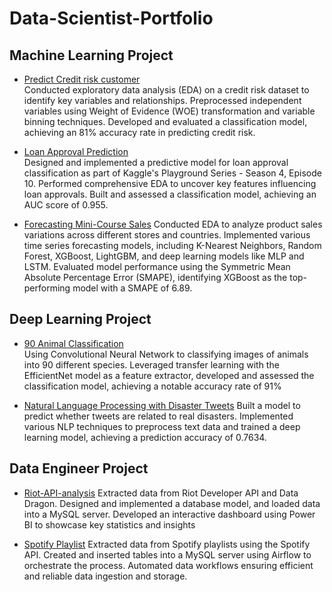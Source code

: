 # Data-Scientist-Portfolio
## Machine Learning Project

- [Predict Credit risk customer](credit_risk_classification.ipynb)  
Conducted exploratory data analysis (EDA) on a credit risk dataset to identify key variables and relationships. Preprocessed independent variables using Weight of Evidence (WOE) transformation and variable binning techniques. Developed and evaluated a classification model, achieving an 81% accuracy rate in predicting credit risk.

- [Loan Approval Prediction](Loan_Approval.ipynb)  
Designed and implemented a predictive model for loan approval classification as part of Kaggle's Playground Series - Season 4, Episode 10. Performed comprehensive EDA to uncover key features influencing loan approvals. Built and assessed a classification model, achieving an AUC score of 0.955.

- [Forecasting Mini-Course Sales](forecast_minicourse_sales.ipynb)
Conducted EDA to analyze product sales variations across different stores and countries. Implemented various time series forecasting models, including K-Nearest Neighbors, Random Forest, XGBoost, LightGBM, and deep learning models like MLP and LSTM. Evaluated model performance using the Symmetric Mean Absolute Percentage Error (SMAPE), identifying XGBoost as the top-performing model with a SMAPE of 6.89.

## Deep Learning Project

- [90 Animal Classification](Animal_Classification.ipynb)  
Using Convolutional Neural Network to classifying images of animals into 90 different species. Leveraged transfer learning with the EfficientNet model as a feature extractor,
developed and assessed the classification model, achieving a notable accuracy rate of 91%



- [Natural Language Processing with Disaster Tweets](Disaster_Tweets.ipynb)
Built a model to predict whether tweets are related to real disasters. Implemented various NLP techniques to preprocess text data and trained a deep learning model, achieving a prediction accuracy of 0.7634. 

## Data Engineer Project

- [Riot-API-analysis](https://github.com/ppleum21z/Riot-API-analysis)
Extracted data from Riot Developer API and Data Dragon.
Designed and implemented a database model, and loaded data into a MySQL server.
Developed an interactive dashboard using Power BI to showcase key statistics and insights

- [Spotify Playlist](https://github.com/ppleum21z/Spotify-Playlist)
Extracted data from Spotify playlists using the Spotify API.
Created and inserted tables into a MySQL server using Airflow to orchestrate the process.
Automated data workflows ensuring efficient and reliable data ingestion and storage.

